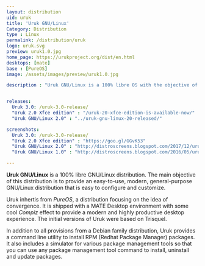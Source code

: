 ```yaml
---
layout: distribution
uid: uruk
title: 'Uruk GNU/Linux'
Category: Distribution
type : Linux
permalink: /distribution/uruk
logo: uruk.svg
preview: uruk1.0.jpg
home_page: https://urukproject.org/dist/en.html
desktops: [mate]
base : [PureOS]
image: /assets/images/preview/uruk1.0.jpg

description : "Uruk GNU/Linux is a 100% libre OS with the objective of providing an easy to use, modern, general-purpose OS that is easy to configure and customize"


releases:
  Uruk 3.0: /uruk-3.0-release/
  "Uruk 2.0 Xfce edition" : "/uruk-20-xfce-edition-is-available-now/"
  "Uruk GNU/Linux 2.0" : "../uruk-gnu-linux-20-released/"

screenshots:
  Uruk 3.0: /uruk-3.0-release/
  "Uruk 2.0 Xfce edition" : "https://goo.gl/GGvK53"
  "Uruk GNU/Linux 2.0" : "http://distroscreens.blogspot.com/2017/12/uruk-gnulinux-20-lugalbanda-screenshots.html"
  "Uruk GNU/Linux 1.0" : "http://distroscreens.blogspot.com/2016/05/uruk-gnulinux-10-screenshots.html"

---
```


**Uruk GNU/Linux** is a 100% libre GNU/Linux distribution. The main objective of this distribution is to provide an easy-to-use, modern, general-purpose GNU/Linux distribution that is easy to configure and customize.  

Uruk inhertis from *PureOS*, a distribution focusing on the idea of convergence. It is shipped with a MATE Desktop environment with some cool *Compiz* effect to provide a modern and highly productive desktop experience. The initial versions of Uruk were based on Trisquel.

In addition to all provisions from a Debian family distribution, Uruk provides a command line utility to install RPM (Redhat Package Manager) packages. It also includes a simulator for various package management tools so that you can use any package management tool command to install, uninstall and update packages.